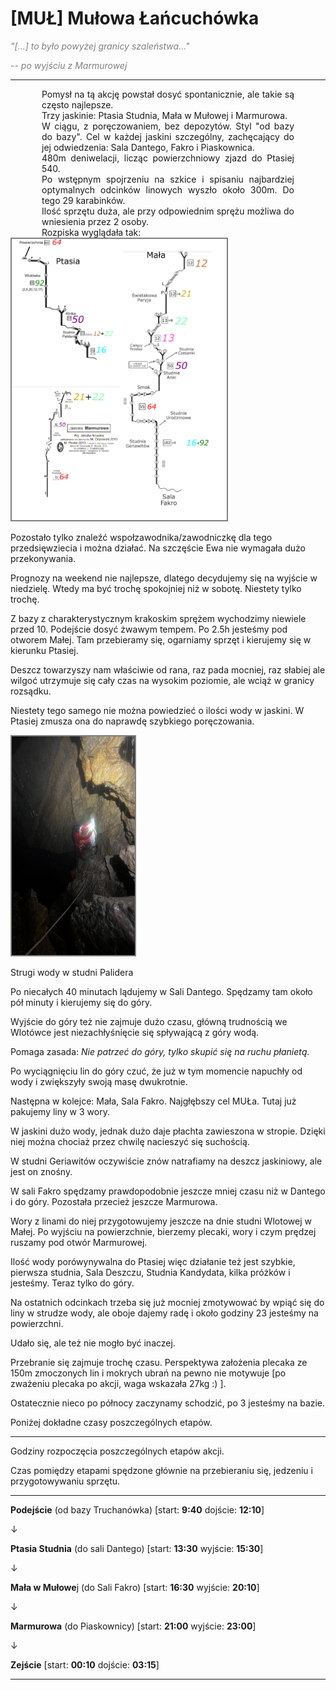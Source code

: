 # [MUŁ] Mułowa Łańcuchówka

<span style="color:#808080"><cite>"[...] to było powyżej granicy szaleństwa..."</cite></span>

<span style="color:#808080"><cite>-- po wyjściu z Marmurowej</cite></span>

---

<div style="text-align: justify; margin-right: 50px; margin-left: 50px;">
Pomysł na tą akcję powstał dosyć spontanicznie, ale takie są często najlepsze.
<br>
Trzy jaskinie: Ptasia Studnia, Mała w Mułowej i Marmurowa.
<br>
W ciągu, z poręczowaniem, bez depozytów. Styl "od bazy do bazy". Cel w każdej jaskini szczególny, zachęcający do jej odwiedzenia: Sala Dantego, Fakro i Piaskownica.
<br>
480m deniwelacji, licząc powierzchniowy zjazd do Ptasiej 540.
<br>
Po wstępnym spojrzeniu na szkice i spisaniu najbardziej optymalnych odcinków linowych wyszło około 300m. Do tego 29 karabinków.
<br>
Ilość sprzętu duża, ale przy odpowiednim sprężu możliwa do wniesienia przez 2 osoby.
<br>
Rozpiska wyglądała tak:
</div>

<div>
<img style="border:2px solid #808080" src="mul-2.png" alt="mul1" height="450" />
</div>

Pozostało tylko znaleźć wspołzawodnika/zawodniczkę dla tego przedsięwziecia i można działać. Na szczęście Ewa nie wymagała dużo przekonywania. 

Prognozy na weekend nie najlepsze, dlatego decydujemy się na wyjście w niedzielę. Wtedy ma być trochę spokojniej niż w sobotę. Niestety tylko trochę.

Z bazy z charakterystycznym krakoskim sprężem wychodzimy niewiele przed 10. Podejście dosyć żwawym tempem. Po 2.5h jesteśmy pod otworem Małej. Tam przebieramy się, ogarniamy sprzęt i kierujemy się w kierunku Ptasiej. 

Deszcz towarzyszy nam właściwie od rana, raz pada mocniej, raz słabiej ale wilgoć utrzymuje się cały czas na wysokim poziomie, ale wciąż w granicy rozsądku.

Niestety tego samego nie można powiedzieć o ilości wody w jaskini. W Ptasiej zmusza ona do naprawdę szybkiego poręczowania.

<div>
<img style="border:2px solid #808080" src="mul-1.png" alt="palider" height="350" />
</div>

Strugi wody w studni Palidera

Po niecałych 40 minutach lądujemy w Sali Dantego. Spędzamy tam około pół minuty i kierujemy się do góry.

Wyjście do góry też nie zajmuje dużo czasu, główną trudnością we Wlotówce jest niezachłyśnięcie się spływającą z góry wodą. 

Pomaga zasada: *Nie patrzeć do góry, tylko skupić się na ruchu płanietą.*

Po wyciągnięciu lin do góry czuć, że już w tym momencie napuchły od wody i zwiększyły swoją masę dwukrotnie.

Następna w kolejce: Mała, Sala Fakro. Najgłębszy cel MUŁa. Tutaj już pakujemy liny w 3 wory. 

W jaskini dużo wody, jednak dużo daje płachta zawieszona w stropie. Dzięki niej można chociaż przez chwilę nacieszyć się suchością.

W studni Geriawitów oczywiście znów natrafiamy na deszcz jaskiniowy, ale jest on znośny. 

W sali Fakro spędzamy prawdopodobnie jeszcze mniej czasu niż w Dantego i do góry. Pozostała przecież jeszcze Marmurowa.

Wory z linami do niej przygotowujemy jeszcze na dnie studni Wlotowej w Małej. Po wyjściu na powierzchnie, bierzemy plecaki, wory i czym prędzej ruszamy pod otwór Marmurowej.

Ilość wody porówynywalna do Ptasiej więc działanie też jest szybkie, pierwsza studnia, Sala Deszczu, Studnia Kandydata, kilka próżków i jesteśmy. Teraz tylko do góry.

Na ostatnich odcinkach trzeba się już mocniej zmotywować by wpiąć się do liny w strudze wody, ale oboje dajemy radę i około godziny 23 jesteśmy na powierzchni.

Udało się, ale też nie mogło być inaczej.

Przebranie się zajmuje trochę czasu. Perspektywa założenia plecaka ze 150m zmoczonych lin i mokrych ubrań na pewno nie motywuje [po zważeniu plecaka po akcji, waga wskazała 27kg :) ].

Ostatecznie nieco po północy zaczynamy schodzić, po 3 jesteśmy na bazie.

Poniżej dokładne czasy poszczególnych etapów.

---

Godziny rozpoczęcia posz*c*zególnych etapów akcji.

Czas pomiędzy etapami spędzone głównie na przebieraniu się, jedzeniu i przygotowywaniu sprzętu.

---

**Podejście** (od bazy Truchanówka) [start: **9:40** dojście: **12:10**]

&darr;

**Ptasia Studnia** (do sali Dantego)  [start: **13:30** wyjście: **15:30**]

&darr;

**Mała w Mułowe**j (do Sali Fakro) [start: **16:30** wyjście: **20:10**]

&darr;

**Marmurowa** (do Piaskownicy) [start: **21:00** wyjście: **23:00**]

&darr;

**Zejście** [start: **00:10** dojście: **03:15**]

---
